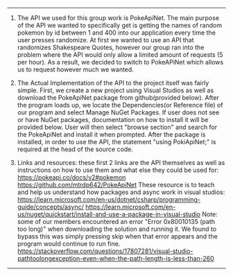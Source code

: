 ----

1. The API we used for this group work is PokeApiNet. The main purpose of the API we wanted to specifically get is getting the names of random pokemon by id between 1 and 400 into our application every time the user presses randomize. At first we wanted to use an API that randomizes Shakespeare Quotes, however our group ran into the problem where the API would only allow a limited amount of requests (5 per hour). As a result, we decided to switch to PokeAPiNet which allows us to request however much we wanted. 

2. The Actual Implementation of the API to the project itself was fairly simple. First, we create a new project using Visual Studios as well as download the PokeApiNet package from github(provided below). After the program loads up, we locate the Dependencies(or Reference file) of our program and select Manage NuGet Packages. If user does not see or have NuGet packages, documentation on how to install it will be provided below. User will then select "browse section" and search for the PokeApiNet and install it when prompted. After the package is installed, in order to use the API, the statement "using PokiApiNet;" is required at the head of the source code. 

3. Links and resources:
 these first 2 links are the API themselves as well as instructions on how to use them and what else they could be used for:
https://pokeapi.co/docs/v2#pokemon
https://github.com/mtrdp642/PokeApiNet
These resource is to teach and help us understand how packages and async work in visual studios:
https://learn.microsoft.com/en-us/dotnet/csharp/programming-guide/concepts/async/
https://learn.microsoft.com/en-us/nuget/quickstart/install-and-use-a-package-in-visual-studio
Note: some of our members encountered an error "Error 0x80010135 (path too long)" when downloading the solution and running it. We found to bypass this was simply pressing skip when that error appears and the program would continue to run fine.
https://stackoverflow.com/questions/17807281/visual-studio-pathtoolongexception-even-when-the-path-length-is-less-than-260


---
